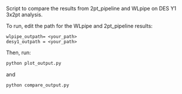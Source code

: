 Script to compare the results from 2pt_pipeline and WLpipe on DES Y1 3x2pt analysis. 

To run, edit the path for the WLpipe and 2pt_pipeline results:

```
wlpipe_outpath= <your_path>
desy1_outpath = <your_path>
```

Then, run:

```bash
python plot_output.py
```
and 

```bash
python compare_output.py
```
